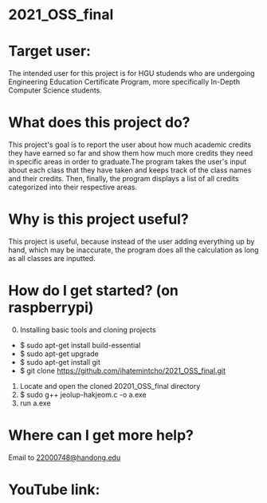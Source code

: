 # 2021_OSS_final

# Target user:
The intended user for this project is for HGU studends who are undergoing Engineering Education Certificate Program, more specifically In-Depth Computer Science students.

# What does this project do?
This project's goal is to report the user about how much academic credits they have earned so far and show them how much more credits they need in specific areas in order to graduate.The program takes the user's input about each class that they have taken and keeps track of the class names and their credits. Then, finally, the program displays a list of all credits categorized into their respective areas.

# Why is this project useful?
This project is useful, because instead of the user adding everything up by hand, which may be inaccurate, the program does all the calculation as long as all classes are inputted.

# How do I get started? (on raspberrypi)
0. Installing basic tools and cloning projects
- $ sudo apt-get install build-essential
- $ sudo apt-get upgrade
- $ sudo apt-get install git
- $ git clone https://github.com/ihatemintcho/2021_OSS_final.git
1. Locate and open the cloned 20201_OSS_final directory
2. $ sudo g++ jeolup-hakjeom.c -o a.exe
3. run a.exe

# Where can I get more help?
Email to 22000748@handong.edu

# YouTube link:

